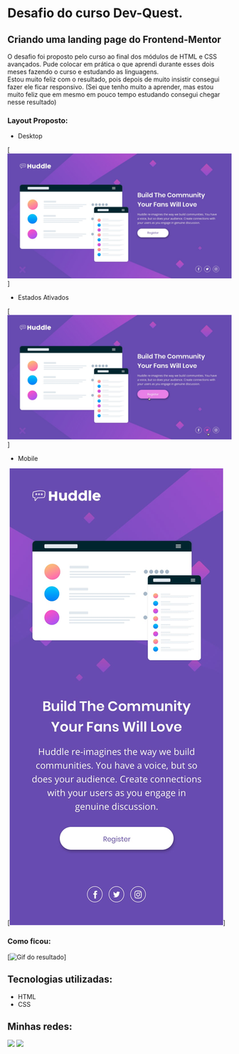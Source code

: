 # Desafio do curso Dev-Quest.
## Criando uma landing page do Frontend-Mentor

O desafio foi proposto pelo curso ao final dos módulos de HTML e CSS avançados.
Pude colocar em prática o que aprendi durante esses dois meses fazendo o curso e estudando as linguagens. <br>
Estou muito feliz com o resultado, pois depois de muito insistir consegui fazer ele ficar responsivo. (Sei que tenho muito a aprender, mas estou muito feliz que em mesmo em pouco tempo estudando consegui chegar nesse resultado) 

### Layout Proposto:
- Desktop

[<img src="./src/design/desktop-design.jpg" alt="Layout Desktop">]

- Estados Ativados

[<img src="./src/design/active-states.jpg" alt="Layout Desktop Active States">]

- Mobile

[<img src="./src/design/mobile-design.jpg" alt="Layout Mobile">]

### Como ficou:
[<img src="./src/design/animacao.gif" alt="Gif do resultado">]

## Tecnologias utilizadas:
- HTML
- CSS

## Minhas redes:
<div> 
  <a href="https://www.instagram.com/sarafeernandes_/" target="_blank"><img src="https://img.shields.io/badge/-Instagram-%23E4405F?style=for-the-badge&logo=instagram&logoColor=white" target="_blank"></a>
  <a href="https://www.linkedin.com/in/sara-fernandes-3b2aa1224/" target="_blank"><img src="https://img.shields.io/badge/-LinkedIn-%230077B5?style=for-the-badge&logo=linkedin&logoColor=white" target="_blank"></a
